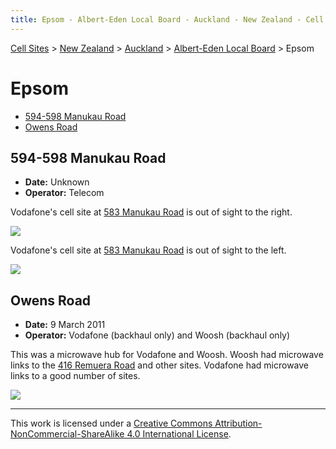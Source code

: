 ```yaml
---
title: Epsom - Albert-Eden Local Board - Auckland - New Zealand - Cell Sites
---
```


[Cell Sites](../../../) > [New Zealand](../../) > [Auckland](../) > [Albert-Eden Local Board](./) > Epsom

# Epsom

* [594-598 Manukau Road](#594-598-manukau-road)
* [Owens Road](#owens-road)

## 594-598 Manukau Road

* **Date:** Unknown
* **Operator:** Telecom

Vodafone's cell site at [583 Manukau Road](#583-manukau-road) is out of sight to the right.

![](https://f001.backblazeb2.com/file/CellSites/NZ/AUK/Albert-Eden/20171118-192418.jpg)

Vodafone's cell site at [583 Manukau Road](#583-manukau-road) is out of sight to the left.

![](https://f001.backblazeb2.com/file/CellSites/NZ/AUK/Albert-Eden/20171118-192423.jpg)

## Owens Road

* **Date:** 9 March 2011
* **Operator:** Vodafone (backhaul only) and Woosh (backhaul only)

This was a microwave hub for Vodafone and Woosh. Woosh had microwave links to the [416 Remuera
Road](../ōrākei/remuera#416-remuera-road)  and other sites. Vodafone had microwave links to a good number of sites.

![](https://f001.backblazeb2.com/file/CellSites/NZ/AUK/Albert-Eden/20110309-154422.jpg)

---

This work is licensed under a [Creative Commons Attribution-NonCommercial-ShareAlike 4.0 International License](http://creativecommons.org/licenses/by-nc-sa/4.0/).
